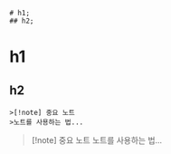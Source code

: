 
```
# h1;
## h2;
```

# h1
## h2




```
>[!note] 중요 노트
>노트를 사용하는 법...
```

>[!note] 중요 노트
>노트를 사용하는 법...




